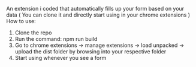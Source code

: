 An extension i coded that automatically fills up your form based on your data ( You can clone it and directly start using in your chrome extensions )
How to use: 
1) Clone the repo
2) Run the command: npm run build
3) Go to chrome extensions -> manage extensions -> load unpacked -> upload the dist folder by browsing into your respective folder
4) Start using whenever you see a form
